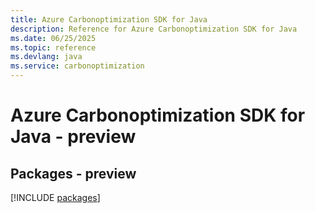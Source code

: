 ```yaml
---
title: Azure Carbonoptimization SDK for Java
description: Reference for Azure Carbonoptimization SDK for Java
ms.date: 06/25/2025
ms.topic: reference
ms.devlang: java
ms.service: carbonoptimization
---
```

# Azure Carbonoptimization SDK for Java - preview
## Packages - preview
[!INCLUDE [packages](carbonoptimization-index.md)]